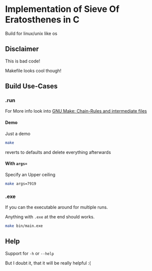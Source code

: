 # Implementation of Sieve Of Eratosthenes in C

Build for linux/unix like os

## Disclaimer

This is bad code!

Makefile looks cool though!

## Build Use-Cases

### .run

For More info look into [GNU Make: Chain-Rules and intermediate files](https://www.gnu.org/software/make/manual/html_node/Chained-Rules.html)

#### Demo

Just a demo

```bash
make
```

reverts to defaults and delete everything afterwards

#### With `args=`

Specify an Upper ceiling

```bash
make args=7919
```

### .exe

If you can the executable around for multiple runs.

Anything with `.exe` at the end should works.

```bash
make bin/main.exe
```

## Help

Support for `-h` or `--help`

But I doubt it, that it will be really helpful :(

